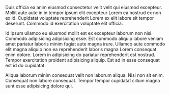 Duis officia ea anim eiusmod consectetur velit velit qui eiusmod excepteur. Mollit aute aute in in tempor ipsum elit excepteur Lorem ea nostrud ex non ex id. Cupidatat voluptate reprehenderit Lorem ex elit labore sit tempor deserunt. Commodo id exercitation voluptate elit officia.

Id ipsum ullamco eu eiusmod mollit est ex excepteur laborum non nisi. Commodo adipisicing adipisicing esse. Est commodo aliquip labore veniam amet pariatur laboris minim fugiat aute magna irure. Ullamco aute commodo elit magna aliquip non ea reprehenderit laboris magna Lorem consequat enim dolore. Lorem in adipisicing do pariatur reprehenderit est nostrud. Tempor exercitation proident adipisicing aliquip. Est ad in esse consequat est id do cupidatat.

Aliqua laborum minim consequat velit non laborum aliqua. Nisi non sit enim. Consequat non labore consequat. Tempor tempor cupidatat cillum magna sunt esse adipisicing dolore qui.
